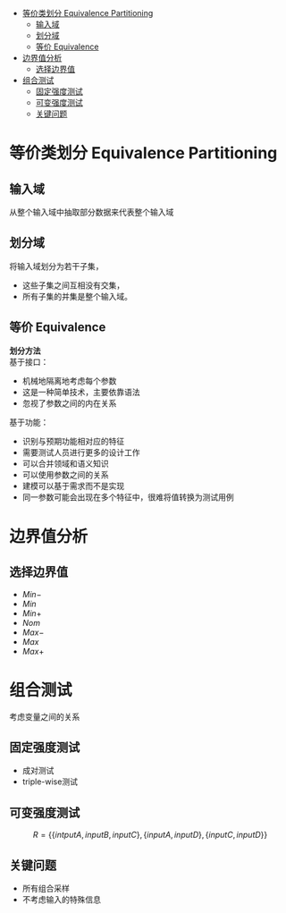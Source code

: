 - [等价类划分 Equivalence Partitioning](#%e7%ad%89%e4%bb%b7%e7%b1%bb%e5%88%92%e5%88%86-equivalence-partitioning)
  - [输入域](#%e8%be%93%e5%85%a5%e5%9f%9f)
  - [划分域](#%e5%88%92%e5%88%86%e5%9f%9f)
  - [等价 Equivalence](#%e7%ad%89%e4%bb%b7-equivalence)
- [边界值分析](#%e8%be%b9%e7%95%8c%e5%80%bc%e5%88%86%e6%9e%90)
  - [选择边界值](#%e9%80%89%e6%8b%a9%e8%be%b9%e7%95%8c%e5%80%bc)
- [组合测试](#%e7%bb%84%e5%90%88%e6%b5%8b%e8%af%95)
  - [固定强度测试](#%e5%9b%ba%e5%ae%9a%e5%bc%ba%e5%ba%a6%e6%b5%8b%e8%af%95)
  - [可变强度测试](#%e5%8f%af%e5%8f%98%e5%bc%ba%e5%ba%a6%e6%b5%8b%e8%af%95)
  - [关键问题](#%e5%85%b3%e9%94%ae%e9%97%ae%e9%a2%98)

# 等价类划分 Equivalence Partitioning

## 输入域
从整个输入域中抽取部分数据来代表整个输入域

## 划分域
将输入域划分为若干子集，
- 这些子集之间互相没有交集，
- 所有子集的并集是整个输入域。

## 等价 Equivalence
**划分方法**  
基于接口：
- 机械地隔离地考虑每个参数
- 这是一种简单技术，主要依靠语法
- 忽视了参数之间的内在关系  

基于功能：
- 识别与预期功能相对应的特征
- 需要测试人员进行更多的设计工作
- 可以合并领域和语义知识
- 可以使用参数之间的关系
- 建模可以基于需求而不是实现
- 同一参数可能会出现在多个特征中，很难将值转换为测试用例

# 边界值分析

## 选择边界值
- $Min-$  
- $Min$  
- $Min+$  
- $Nom$  
- $Max-$  
- $Max$  
- $Max+$

# 组合测试
考虑变量之间的关系

##  固定强度测试
- 成对测试
-  triple-wise测试

## 可变强度测试

$$
R = \{\{intput A, input B, input C\}, \{input A, input D\},\{input C, input D\}\}
$$

## 关键问题
- 所有组合采样
- 不考虑输入的特殊信息


